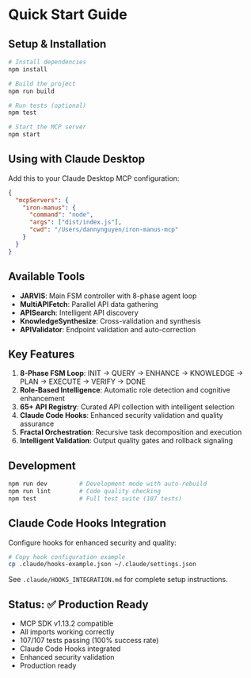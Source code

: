 # Quick Start Guide

## Setup & Installation

```bash
# Install dependencies
npm install

# Build the project
npm run build

# Run tests (optional)
npm test

# Start the MCP server
npm start
```

## Using with Claude Desktop

Add this to your Claude Desktop MCP configuration:

```json
{
  "mcpServers": {
    "iron-manus": {
      "command": "node",
      "args": ["dist/index.js"],
      "cwd": "/Users/dannynguyen/iron-manus-mcp"
    }
  }
}
```

## Available Tools

- **JARVIS**: Main FSM controller with 8-phase agent loop
- **MultiAPIFetch**: Parallel API data gathering  
- **APISearch**: Intelligent API discovery
- **KnowledgeSynthesize**: Cross-validation and synthesis
- **APIValidator**: Endpoint validation and auto-correction

## Key Features

1. **8-Phase FSM Loop**: INIT → QUERY → ENHANCE → KNOWLEDGE → PLAN → EXECUTE → VERIFY → DONE
2. **Role-Based Intelligence**: Automatic role detection and cognitive enhancement
3. **65+ API Registry**: Curated API collection with intelligent selection
4. **Claude Code Hooks**: Enhanced security validation and quality assurance
5. **Fractal Orchestration**: Recursive task decomposition and execution
6. **Intelligent Validation**: Output quality gates and rollback signaling

## Development

```bash
npm run dev         # Development mode with auto-rebuild
npm run lint        # Code quality checking  
npm test            # Full test suite (107 tests)
```

## Claude Code Hooks Integration

Configure hooks for enhanced security and quality:

```bash
# Copy hook configuration example
cp .claude/hooks-example.json ~/.claude/settings.json
```

See `.claude/HOOKS_INTEGRATION.md` for complete setup instructions.

## Status: ✅ Production Ready

- MCP SDK v1.13.2 compatible
- All imports working correctly
- 107/107 tests passing (100% success rate)
- Claude Code Hooks integrated
- Enhanced security validation
- Production ready